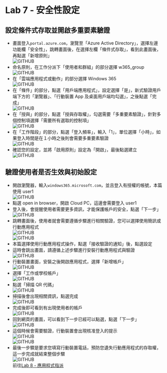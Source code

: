 # Lab 7 - 安全性設定

## 設定條件式存取並開啟多重要素驗證

- 畫面登入`portal.azure.com`，瀏覽至「Azure Active Directory」，選擇左邊功能欄「安全性」，跳轉畫面後，在選擇左欄「條件式存取」，看到此畫面後，再點選「新增原則」<br>
  ![GITHUB](https://github.com/BrianHsing/Windows365/blob/main/images/ca1.png "ca1")<br>
- 命名原則，在工作分派下「使用者和群組」的部分選擇 w365_group<br>
  ![GITHUB](https://github.com/BrianHsing/Windows365/blob/main/images/ca2.png "ca2")<br>
- 在「雲端應用程式或動作」的部分選擇 Windows 365<br>
  ![GITHUB](https://github.com/BrianHsing/Windows365/blob/main/images/ca3.png "ca3")<br>
- 在「條件」的部分，點選「用戶端應用程式」，設定選擇「是」，新式驗證用戶端下方的「瀏覽器」、「行動裝置 App 及桌面用戶端均勾選」，之後點選「完成」<br>
  ![GITHUB](https://github.com/BrianHsing/Windows365/blob/main/images/ca4.png "ca4")<br>
- 在「授與」的部分，點選「授與存取權」，勾選需要「多重要素驗證」，針對多個控制項選擇「需要所有選取的控制項」<br>
  ![GITHUB](https://github.com/BrianHsing/Windows365/blob/main/images/ca5.png "ca5")<br>
- 在「工作階段」的部分，點選「登入頻率」，輸入「1」，單位選擇「小時」，如果登入時間是在１小時之後則會需要多重要素驗證<br>
  ![GITHUB](https://github.com/BrianHsing/Windows365/blob/main/images/ca6.png "ca6")<br>
- 確認您的設定，並將「啟用原則」設定為「開啟」，最後點選建立<br>
  ![GITHUB](https://github.com/BrianHsing/Windows365/blob/main/images/ca6.png "ca7")<br>

## 驗證使用者是否生效與初始設定

- 開啟瀏覽器，輸入`windows365.microsoft.com`，並且登入有授權的帳號，本篇使用 user1<br>
  ![GITHUB](https://github.com/BrianHsing/Windows365/blob/main/images/login.png "login")<br>
- 點選 open in browser，開啟 Cloud PC，這邊會需要登入 user1<br>
- 登入後，會提醒使用者需要更多資訊，才能保護帳戶的安全，點選「下一步」<br>
  ![GITHUB](https://github.com/BrianHsing/Windows365/blob/main/images/ca6.png "ca8")<br>
- 跳轉畫面後，使用者就會需要遵循步驟進行相關驗證，您可以選擇使用簡訊或行動應用程式<br>
  ![GITHUB](https://github.com/BrianHsing/Windows365/blob/main/images/ca9.png "ca9")<br>
  ![GITHUB](https://github.com/BrianHsing/Windows365/blob/main/images/ca10.png "ca10")<br>
- 本篇選擇使用行動應用程式操作，點選「接收驗證的通知」後，點選設定<br>
- 這時會跳出畫面，請遵循上述步驟進行安裝行動應用程式與驗證<br>
  ![GITHUB](https://github.com/BrianHsing/Windows365/blob/main/images/ca11.png "ca11")<br>
- 行動裝置畫面，安裝之後開啟應用程式，選擇「新增帳戶」<br>
  ![GITHUB](https://github.com/BrianHsing/Windows365/blob/main/images/ca12-1.png "ca12")<br>
- 選擇「工作或學校帳戶」<br>
  ![GITHUB](https://github.com/BrianHsing/Windows365/blob/main/images/ca13-1.png "ca13")<br>
- 點選「掃描 QR 代碼」<br>
  ![GITHUB](https://github.com/BrianHsing/Windows365/blob/main/images/ca14-1.png "ca14")<br>
- 掃描後會出現相關資訊，點選完成<br>
  ![GITHUB](https://github.com/BrianHsing/Windows365/blob/main/images/ca15-1.png "ca15")<br>
- 完成後即可看到有出現使用者的帳戶<br>
  ![GITHUB](https://github.com/BrianHsing/Windows365/blob/main/images/ca16-1.png "ca16")<br>
- 回到網頁的畫面，可以看到下一步已經可以點選，點選「下一步」<br>
  ![GITHUB](https://github.com/BrianHsing/Windows365/blob/main/images/ca17.png "ca17")<br>
- 這個時候會需要驗證，行動裝置會出現核准登入的提示<br>
  ![GITHUB](https://github.com/BrianHsing/Windows365/blob/main/images/ca18.png "ca18")<br>
  ![GITHUB](https://github.com/BrianHsing/Windows365/blob/main/images/ca20-1.png "ca20-1")<br>
- 最後一步驟是要求您填寫行動裝置電話，預防您遺失行動應用程式的存取權，這一步完成就結束整個步驟<br>
  ![GITHUB](https://github.com/BrianHsing/Windows365/blob/main/images/ca19.png "ca19")<br>
前往[Lab 8 - 應用程式指派](https://github.com/BrianHsing/Windows365/blob/main/Lab8.md)<br>